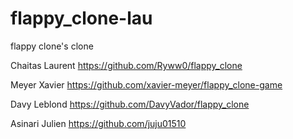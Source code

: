 # flappy_clone-lau
flappy clone's clone

Chaitas Laurent
https://github.com/Ryww0/flappy_clone

Meyer Xavier
https://github.com/xavier-meyer/flappy_clone-game

Davy Leblond
https://github.com/DavyVador/flappy_clone

Asinari Julien
https://github.com/juju01510
